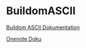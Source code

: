 # BuildomASCII

<a href="https://1drv.ms/b/s!ArFll9iu1mLajQyUswGvAP8_TxiK" target="_blank">Buildom ASCII Dokumentation</a>

<a href="https://1drv.ms/o/s!ArFll9iu1mLaiy-SVgABkdc1vUrj" target="_blank">Onenote Doku</a>

